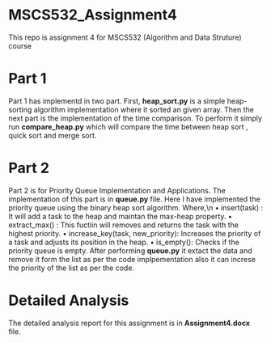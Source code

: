 # MSCS532_Assignment4
This repo is assignment 4 for MSCS532 (Algorithm and Data Struture) course
# Part 1
Part 1 has implementd in two part. First, **heap_sort.py** is a simple heap-sorting algorithm implementation where it sorted an given array. Then the next part is the implementation of the time comparison. To perform it simply run **compare_heap.py** which will compare the time between heap sort , quick sort and merge sort.
# Part 2
Part 2 is for Priority Queue Implementation and Applications. The implementation of this part is in **queue.py** file. Here I have implemented the priority queue using the binary heap sort algorithm. Where,\n
•	insert(task) : It will add a task to the heap and maintan the max-heap property.
•	extract_max() : This fuctiin will removes and returns the task with the highest priority.
•	increase_key(task, new_priority): Increases the priority of a task and adjusts its position in the heap.
•	is_empty(): Checks if the priority queue is empty.
After performing **queue.py** it extact the data and remove it form the list as per the code implpementation also it can increse the priority of the list as per the code.
# Detailed Analysis
The detailed analysis report for this assignment is in **Assignment4.docx** file.
